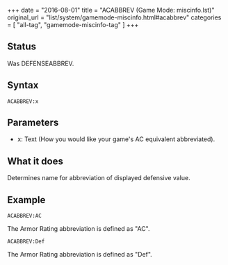 +++
date = "2016-08-01"
title = "ACABBREV (Game Mode: miscinfo.lst)"
original_url = "list/system/gamemode-miscinfo.html#acabbrev"
categories = [ "all-tag", "gamemode-miscinfo-tag" ]
+++

## Status

Was DEFENSEABBREV.

## Syntax

`ACABBREV:x`

## Parameters

-   x: Text (How you would like your game's AC
    equivalent abbreviated).



What it does
------------

Determines name for abbreviation of displayed defensive value.

Example
-------

`ACABBREV:AC`

The Armor Rating abbreviation is defined as "AC".

`ACABBREV:Def`

The Armor Rating abbreviation is defined as "Def".

